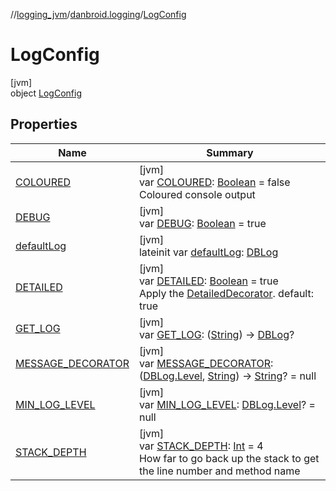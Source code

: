 //[logging_jvm](../../../index.md)/[danbroid.logging](../index.md)/[LogConfig](index.md)

# LogConfig

[jvm]\
object [LogConfig](index.md)

## Properties

| Name | Summary |
|---|---|
| [COLOURED](-c-o-l-o-u-r-e-d.md) | [jvm]<br>var [COLOURED](-c-o-l-o-u-r-e-d.md): [Boolean](https://kotlinlang.org/api/latest/jvm/stdlib/kotlin/-boolean/index.html) = false<br>Coloured console output |
| [DEBUG](-d-e-b-u-g.md) | [jvm]<br>var [DEBUG](-d-e-b-u-g.md): [Boolean](https://kotlinlang.org/api/latest/jvm/stdlib/kotlin/-boolean/index.html) = true |
| [defaultLog](default-log.md) | [jvm]<br>lateinit var [defaultLog](default-log.md): [DBLog](../-d-b-log/index.md) |
| [DETAILED](-d-e-t-a-i-l-e-d.md) | [jvm]<br>var [DETAILED](-d-e-t-a-i-l-e-d.md): [Boolean](https://kotlinlang.org/api/latest/jvm/stdlib/kotlin/-boolean/index.html) = true<br>Apply the [DetailedDecorator](../-detailed-decorator.md). default: true |
| [GET_LOG](-g-e-t_-l-o-g.md) | [jvm]<br>var [GET_LOG](-g-e-t_-l-o-g.md): ([String](https://kotlinlang.org/api/latest/jvm/stdlib/kotlin/-string/index.html)) -&gt; [DBLog](../-d-b-log/index.md)? |
| [MESSAGE_DECORATOR](-m-e-s-s-a-g-e_-d-e-c-o-r-a-t-o-r.md) | [jvm]<br>var [MESSAGE_DECORATOR](-m-e-s-s-a-g-e_-d-e-c-o-r-a-t-o-r.md): ([DBLog.Level](../-d-b-log/-level/index.md), [String](https://kotlinlang.org/api/latest/jvm/stdlib/kotlin/-string/index.html)) -&gt; [String](https://kotlinlang.org/api/latest/jvm/stdlib/kotlin/-string/index.html)? = null |
| [MIN_LOG_LEVEL](-m-i-n_-l-o-g_-l-e-v-e-l.md) | [jvm]<br>var [MIN_LOG_LEVEL](-m-i-n_-l-o-g_-l-e-v-e-l.md): [DBLog.Level](../-d-b-log/-level/index.md)? = null |
| [STACK_DEPTH](-s-t-a-c-k_-d-e-p-t-h.md) | [jvm]<br>var [STACK_DEPTH](-s-t-a-c-k_-d-e-p-t-h.md): [Int](https://kotlinlang.org/api/latest/jvm/stdlib/kotlin/-int/index.html) = 4<br>How far to go back up the stack to get the line number and method name |
